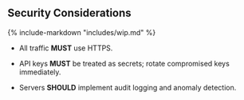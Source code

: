 ## Security Considerations

{% include-markdown "includes/wip.md" %}

* All traffic **MUST** use HTTPS.

* API keys **MUST** be treated as secrets; rotate compromised keys immediately.

* Servers **SHOULD** implement audit logging and anomaly detection.